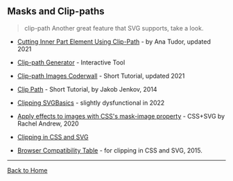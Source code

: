 ## Masks and Clip-paths
> clip-path Another great feature that SVG supports, take a look.

* [Cutting Inner Part Element Using Clip-Path](https://css-tricks.com/cutting-inner-part-element-using-clip-path/) - by Ana Tudor, updated 2021
* [Clip-path Generator](https://cssplant.com/clip-path-generator) - Interactive Tool
* [Clip-path Images Coderwall](https://coderwall.com/p/blx8kw/svg-clippath-images) - Short Tutorial, updated 2021
* [Clip Path](http://tutorials.jenkov.com/svg/clip-path.html) - Short Tutorial, by Jakob Jenkov, 2014
* [Clipping SVGBasics](http://www.svgbasics.com/clipping.html) - slightly dysfunctional in 2022
* [Apply effects to images with CSS's mask-image property](https://web.dev/css-masking/) - CSS+SVG by Rachel Andrew, 2020
* [Clipping in CSS and SVG](http://sarasoueidan.com/blog/css-svg-clipping/)

* [Browser Compatibility Table](https://github.com/awgreenblatt/css-graphics) - for clipping in CSS and SVG, 2015.
---
[Back to Home](https://github.com/knbknb/awesome-svg)
